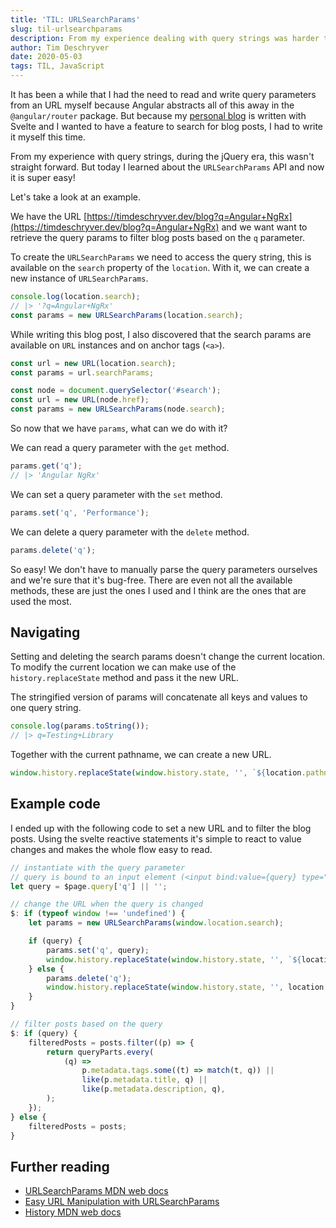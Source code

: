 ```yaml
---
title: 'TIL: URLSearchParams'
slug: til-urlsearchparams
description: From my experience dealing with query strings was harder than it should be. But with URLSearchParams and URL it's actually pretty easy to do!
author: Tim Deschryver
date: 2020-05-03
tags: TIL, JavaScript
---
```


It has been a while that I had the need to read and write query parameters from an URL myself because Angular abstracts all of this away in the `@angular/router` package. But because my [personal blog](/blog) is written with Svelte and I wanted to have a feature to search for blog posts, I had to write it myself this time.

From my experience with query strings, during the jQuery era, this wasn't straight forward.
But today I learned about the `URLSearchParams` API and now it is super easy!

Let's take a look at an example.

We have the URL [https://timdeschryver.dev/blog?q=Angular+NgRx](https://timdeschryver.dev/blog?q=Angular+NgRx) and we want want to retrieve the query params to filter blog posts based on the `q` parameter.

To create the `URLSearchParams` we need to access the query string, this is available on the `search` property of the `location`. With it, we can create a new instance of `URLSearchParams`.

```js
console.log(location.search);
// |> '?q=Angular+NgRx'
const params = new URLSearchParams(location.search);
```

While writing this blog post, I also discovered that the search params are available on `URL` instances and on anchor tags (`<a>`).

```js
const url = new URL(location.search);
const params = url.searchParams;

const node = document.querySelector('#search');
const url = new URL(node.href);
const params = new URLSearchParams(node.search);
```

So now that we have `params`, what can we do with it?

We can read a query parameter with the `get` method.

```js
params.get('q');
// |> 'Angular NgRx'
```

We can set a query parameter with the `set` method.

```js
params.set('q', 'Performance');
```

We can delete a query parameter with the `delete` method.

```js
params.delete('q');
```

So easy!
We don't have to manually parse the query parameters ourselves and we're sure that it's bug-free.
There are even not all the available methods, these are just the ones I used and I think are the ones that are used the most.

## Navigating

Setting and deleting the search params doesn't change the current location.
To modify the current location we can make use of the `history.replaceState` method and pass it the new URL.

The stringified version of params will concatenate all keys and values to one query string.

```js
console.log(params.toString());
// |> q=Testing+Library
```

Together with the current pathname, we can create a new URL.

```js
window.history.replaceState(window.history.state, '', `${location.pathname}?${params}`);
```

## Example code

I ended up with the following code to set a new URL and to filter the blog posts.
Using the svelte reactive statements it's simple to react to value changes and makes the whole flow easy to read.

```js
// instantiate with the query parameter
// query is bound to an input element (<input bind:value={query} type="search"  />)
let query = $page.query['q'] || '';

// change the URL when the query is changed
$: if (typeof window !== 'undefined') {
	let params = new URLSearchParams(window.location.search);

	if (query) {
		params.set('q', query);
		window.history.replaceState(window.history.state, '', `${location.pathname}?${params}`);
	} else {
		params.delete('q');
		window.history.replaceState(window.history.state, '', location.pathname);
	}
}

// filter posts based on the query
$: if (query) {
	filteredPosts = posts.filter((p) => {
		return queryParts.every(
			(q) =>
				p.metadata.tags.some((t) => match(t, q)) ||
				like(p.metadata.title, q) ||
				like(p.metadata.description, q),
		);
	});
} else {
	filteredPosts = posts;
}
```

## Further reading

- [URLSearchParams MDN web docs](https://developer.mozilla.org/en-US/docs/Web/API/URLSearchParams)
- [Easy URL Manipulation with URLSearchParams](https://developers.google.com/web/updates/2016/01/urlsearchparams)
- [History MDN web docs](https://developer.mozilla.org/en-US/docs/Web/API/History)
